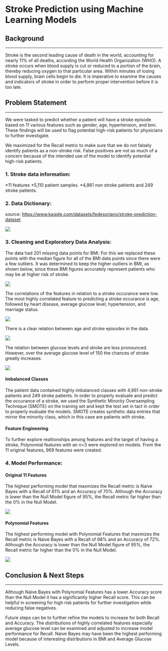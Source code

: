 # Stroke Prediction using Machine Learning Models

## Background
---
Stroke is the second leading cause of death in the world, accounting for nearly 11% of all deaths, according the World Health Organization (WHO). A stroke occurs when blood supply is cut or reduced to a portion of the brain, thereby reducing oxygen to that particular area. Within minutes of losing blood supply, brain cells begin to die. It is imperative to examine the causes and indicators of stroke in order to perform proper intervention before it is too late.


## Problem Statement
---
We were tasked to predict whether a patient will have a stroke episode based on 11 various features such as gender, age, hypertension, and bmi.  These findings will be used to flag potential high-risk patients for physicians to further investigate. 

We maximized for the Recall metric to make sure that we do not falsely identify patients as a non-stroke risk. False positives are not as much of a concern because of the intended use of the model to identify potential high-risk patients.


### 1. Stroke data information:

*11 features
*5,110 patient samples.
*4,861 non stroke patients and 249 stroke patients.
    
### 2. Data Dictionary:

source: https://www.kaggle.com/datasets/fedesoriano/stroke-prediction-dataset

![](images/data_dictionary.jpg)

### 3. Cleaning and Exploratory Data Analysis:

The data had 201 missing data points for BMI. For this we replaced these points with the median figure for all of the BMI data points since there were a few outliers. It was determined to keep the higher outliers in BMI, as shown below, since these BMI figures accurately represent patients who may be at higher risk of stroke.

![](images/bmi_boxplot.png)

The correlations of the features in relation to a stroke occurance were low. The most highly correlated feature to predicting a stroke occurance is age, followed by heart disease, average glucose level, hypertension, and marriage status.

![](images/feature_corr.png)

There is a clear relation between age and stroke episodes in the data.

![](images/age_hist.png)

The relation between glucose levels and stroke are less pronounced. However, over the average glucose level of 150 the chances of stroke greatly increases.

![](images/glucose_hist.png)


#### Imbalanced Classes

The patient data contained highly imbalanced classes with 4,861 non-stroke patients and 249 stroke patients. In order to properly evaluate and predict the occurance of a stroke, we used the Synthetic Minority Oversampling Technique (SMOTE) on the training set and kept the test set in tact in order to properly evaluate the models. SMOTE creates synthetic data entries that mirror the minority class, which in this case are patients with stroke.

#### Feature Engineering

To further explore realtionships among features and the target of having a stroke, Polynomial features with an n=3 were explored on models. From the 11 original features, 969 features were created.


### 4. Model Performance:

#### Original 11 Features

The highest performing model that maxmizes the Recall metric is Naive Bayes with a Recall of 61% and an Accuracy of 70%. Although the Accuracy is lower than the Null Model figure of 95%, the Recall metric far higher than the 0% in the Null Model.

![](images/nonpoly_models.png)

#### Polynomial Features

The highest performing model with Polynomial Features that maxmizes the Recall metric is Naive Bayes with a Recall of 68% and an Accuracy of 72%. Although the Accuracy is lower than the Null Model figure of 95%, the Recall metric far higher than the 0% in the Null Model.

![](images/poly_models.png)

## Conclusion & Next Steps
---
Although Naïve Bayes with Polynomial Features has a lower Accuracy score than the Null Model it has a significantly higher Recall score. This can be helpful in screening for high risk patients for further investigation while reducing false negatives.

Future steps can be to further refine the models to increase for both Recall and Accuracy.  The distributions of highly correlated features especially average glucose level can be examined and adjusted to increase model performance for Recall. Naive Bayes may have been the highest performing model because of interesting distributions in BMI and Average Glucose Levels.


